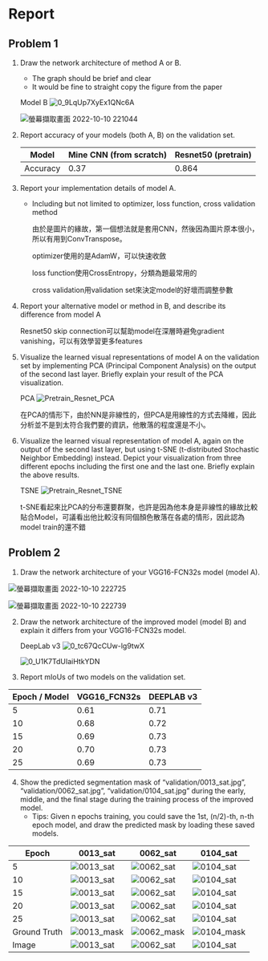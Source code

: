 # Report
## Problem 1
1. Draw the network architecture of method A or B.
    * The graph should be brief and clear
    * It would be fine to straight copy the figure from the paper

    Model B
    ![0_9LqUp7XyEx1QNc6A](https://user-images.githubusercontent.com/43957213/194885452-7ec88666-4a24-4b13-b6be-a50a4d4726cf.png)

    ![螢幕擷取畫面 2022-10-10 221044](https://user-images.githubusercontent.com/43957213/194885901-be092bf4-e860-4e9d-b8f3-c55f37ddf15a.jpg)

2. Report accuracy of your models (both A, B) on the validation set. 

    | Model    | Mine CNN (from scratch) | Resnet50 (pretrain) |
    | -------- | ----------------------- | ------------------- |
    | Accuracy | 0.37                    | 0.864               |

3. Report your implementation details of model A.
    * Including but not limited to optimizer, loss function, cross validation method

      由於是圖片的緣故，第一個想法就是套用CNN，然後因為圖片原本很小，所以有用到ConvTranspose。

      optimizer使用的是AdamW，可以快速收斂

      loss function使用CrossEntropy，分類為題最常用的

      cross validation用validation set來決定model的好壞而調整參數

4. Report your alternative model or method in B, and describe its difference from model A

    Resnet50 skip connection可以幫助model在深層時避免gradient vanishing，可以有效學習更多features

5. Visualize the learned visual representations of model A on the validation set by implementing PCA (Principal Component Analysis) on the output of the second last layer. Briefly explain your result of the PCA visualization.

    PCA
    ![Pretrain_Resnet_PCA](https://user-images.githubusercontent.com/43957213/194887368-c148c713-35e5-4088-a807-aa77e3d78eda.png)

    在PCA的情形下，由於NN是非線性的，但PCA是用線性的方式去降維，因此分析並不是到太符合我們要的資訊，他散落的程度還是不小。

6. Visualize the learned visual representation of model A, again on the output of the second last layer, but using t-SNE (t-distributed Stochastic Neighbor Embedding) instead. Depict your visualization from three different epochs including the first one and the last one. Briefly explain the above results.

    TSNE
    ![Pretrain_Resnet_TSNE](https://user-images.githubusercontent.com/43957213/194887361-adc7da8f-efa7-4e60-ad08-fab046221f20.png)

    t-SNE看起來比PCA的分布還要群聚，也許是因為他本身是非線性的緣故比較貼合Model，可議看出他比較沒有同個顏色散落在各處的情形，因此認為model train的還不錯

## Problem 2
1. Draw the network architecture of your VGG16-FCN32s model (model A).

![螢幕擷取畫面 2022-10-10 222725](https://user-images.githubusercontent.com/43957213/194889281-4324418e-3515-4f26-b416-88069abb1079.jpg)

![螢幕擷取畫面 2022-10-10 222739](https://user-images.githubusercontent.com/43957213/194889286-56988e11-de68-4d34-8f55-d7e4bc687fc4.jpg)

2. Draw the network architecture of the improved model (model B) and explain it differs from your VGG16-FCN32s model.

    DeepLab v3
    ![0_tc67QcCUw-lg9twX](https://user-images.githubusercontent.com/43957213/194889738-76550eda-51fc-4262-9d69-4c4ac2a18658.png)
    
    ![0_U1K7TdUIaiHtkYDN](https://user-images.githubusercontent.com/43957213/194889745-e286679e-8fcf-4e90-abbd-970b01365fe5.png)

4. Report mIoUs of two models on the validation set. 

| Epoch / Model | VGG16_FCN32s | DEEPLAB v3 |
| ------------- | ------------ | ---------- |
| 5             | 0.61         | 0.71       |
| 10            | 0.68         | 0.72       |
| 15            | 0.69         | 0.73       |
| 20            | 0.70         | 0.73       |
| 25            | 0.69         | 0.73       |

4. Show the predicted segmentation mask of “validation/0013_sat.jpg”, “validation/0062_sat.jpg”, “validation/0104_sat.jpg” during the early, middle, and the final stage during the training process of the improved model.
    * Tips: Given n epochs training, you could save the 1st, (n/2)-th, n-th epoch model, and draw the predicted mask by loading these saved models.

| Epoch        | 0013_sat                                                     | 0062_sat                                                     | 0104_sat                                                     |
| ------------ | ------------------------------------------------------------ | ------------------------------------------------------------ | ------------------------------------------------------------ |
| 5            | ![0013_sat](https://user-images.githubusercontent.com/43957213/194894860-ae3bb845-b483-44fa-861a-6e18e87e5cee.png) | ![0062_sat](https://user-images.githubusercontent.com/43957213/194894856-156b6e96-b738-4562-8499-94400572bde2.png) | ![0104_sat](https://user-images.githubusercontent.com/43957213/194894864-1453a1d3-7803-4354-9fcc-54b575ad805e.png) |
| 10           | ![0013_sat](https://user-images.githubusercontent.com/43957213/194895431-2ddf30cb-cd21-422c-8eff-f633463d563a.png) | ![0062_sat](https://user-images.githubusercontent.com/43957213/194895437-5895822b-0048-4e5d-a1d5-b782b46c9c35.png) | ![0104_sat](https://user-images.githubusercontent.com/43957213/194895435-e05984c8-97f4-40df-90ca-a5dc2eecdd57.png) |
| 15           | ![0013_sat](https://user-images.githubusercontent.com/43957213/194896538-7dc28fdb-a681-40bc-9f57-21a79d3a4cf6.png) | ![0062_sat](https://user-images.githubusercontent.com/43957213/194896554-32cac682-e4c0-4227-b2b8-11104639fe93.png) | ![0104_sat](https://user-images.githubusercontent.com/43957213/194896559-c147505e-1ce6-4d83-930d-5239994865c4.png) |
| 20           | ![0013_sat](https://user-images.githubusercontent.com/43957213/194896985-3863c2a1-4f8b-4488-9eb1-ac30a7e9bfbb.png) | ![0062_sat](https://user-images.githubusercontent.com/43957213/194896981-09b112ae-fdfd-49cb-b6f3-f0e24b1603de.png) | ![0104_sat](https://user-images.githubusercontent.com/43957213/194896986-fafcf867-70c2-4f9f-8aec-f5772cfd4a78.png) |
| 25           | ![0013_sat](https://user-images.githubusercontent.com/43957213/194890928-594be8f0-f58e-4d8f-88a9-f6e571213ec3.png) | ![0062_sat](https://user-images.githubusercontent.com/43957213/194890934-4472b984-231d-49d3-ba0f-d227fc82ce24.png) | ![0104_sat](https://user-images.githubusercontent.com/43957213/194890936-86a12b12-1496-45dd-b4f9-bd2e8e0ceec6.png) |
| Ground Truth | ![0013_mask](https://user-images.githubusercontent.com/43957213/194892027-ec2e1f8a-aeb8-40d1-8510-9dfc55234957.png) | ![0062_mask](https://user-images.githubusercontent.com/43957213/194892035-ac9f7c75-7fa7-4c85-abaa-b27327db447b.png) | ![0104_mask](https://user-images.githubusercontent.com/43957213/194892042-3ed2c44a-9a96-4e61-af82-6295f03e4875.png) |
| Image        | ![0013_sat](https://user-images.githubusercontent.com/43957213/194892032-15d4ca6d-e915-4632-9127-2b1abfd3136e.jpg) | ![0062_sat](https://user-images.githubusercontent.com/43957213/194892039-424cc96e-21bc-4f30-a19a-f2a24212ff41.jpg) | ![0104_sat](https://user-images.githubusercontent.com/43957213/194892043-d9707cd5-c87e-431c-a927-20815172b927.jpg) |

